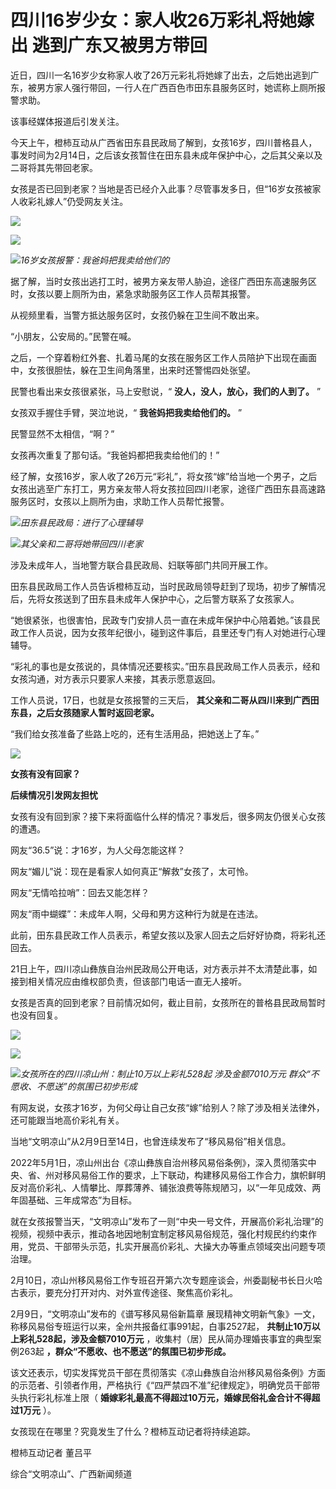# 四川16岁少女：家人收26万彩礼将她嫁出 逃到广东又被男方带回

近日，四川一名16岁少女称家人收了26万元彩礼将她嫁了出去，之后她出逃到广东，被男方家人强行带回，一行人在广西百色市田东县服务区时，她谎称上厕所报警求助。

该事经媒体报道后引发关注。

今天上午，橙柿互动从广西省田东县民政局了解到，女孩16岁，四川普格县人，事发时间为2月14日，之后该女孩暂住在田东县未成年保护中心，之后其父亲以及二哥将其先带回老家。

女孩是否已回到老家？当地是否已经介入此事？尽管事发多日，但“16岁女孩被家人收彩礼嫁人”仍受网友关注。

![](https://inews.gtimg.com/newsapp_bt/0/15679073666/1000)

![](https://inews.gtimg.com/newsapp_bt/0/15679073668/1000)

![](https://inews.gtimg.com/newsapp_bt/0/15679073670/1000)_16岁女孩报警：我爸妈把我卖给他们的_

据了解，当时女孩出逃打工时，被男方亲友带人胁迫，途径广西田东高速服务区时，女孩以要上厕所为由，紧急求助服务区工作人员帮其报警。

从视频里看，当警方抵达服务区时，女孩仍躲在卫生间不敢出来。

“小朋友，公安局的。”民警在喊。

之后，一个穿着粉红外套、扎着马尾的女孩在服务区工作人员陪护下出现在画面中，女孩很胆怯，躲在卫生间角落里，出来时还警惕四处张望。

民警也看出来女孩很紧张，马上安慰说，“ **没人，没人，放心，我们的人到了。** ”

女孩双手握住手臂，哭泣地说，“ **我爸妈把我卖给他们的。** ”

民警显然不太相信，“啊？”

女孩再次重复了那句话。“我爸妈都把我卖给他们的！”

经了解，女孩16岁，家人收了26万元“彩礼”，将女孩“嫁”给当地一个男子，之后女孩出逃至广东打工，男方亲友带人将女孩拉回四川老家，途径广西田东县高速路服务区时，女孩以上厕所为由，求助工作人员帮忙报警。

![](https://inews.gtimg.com/newsapp_bt/0/15679073671/1000)_田东县民政局：进行了心理辅导_

![](https://inews.gtimg.com/newsapp_bt/0/15679073672/1000)_其父亲和二哥将她带回四川老家_

涉及未成年人，当地警方联合县民政局、妇联等部门共同开展工作。

田东县民政局工作人员告诉橙柿互动，当时民政局领导赶到了现场，初步了解情况后，先将女孩送到了田东县未成年人保护中心，之后警方联系了女孩家人。

“她很紧张，也很害怕，民政专门安排人员一直在未成年保护中心陪着她。”该县民政工作人员说，因为女孩年纪很小，碰到这件事后，县里还专门有人对她进行心理辅导。

“彩礼的事也是女孩说的，具体情况还要核实。”田东县民政局工作人员表示，经和女孩沟通，对方表示只要家人来接，其表示愿意返回。

工作人员说，17日，也就是女孩报警的三天后， **其父亲和二哥从四川来到广西田东县，之后女孩随家人暂时返回老家。**

“我们给女孩准备了些路上吃的，还有生活用品，把她送上了车。”

![](https://inews.gtimg.com/newsapp_bt/0/15679073674/1000)

**女孩有没有回家？**

**后续情况引发网友担忧**

女孩有没有回到家？接下来将面临什么样的情况？事发后，很多网友仍很关心女孩的遭遇。

网友“36.5”说：才16岁，为人父母怎能这样？

网友“媚儿”说：现在是看家人如何真正“解救”女孩了，太可怜。

网友“无情哈拉哨”：回去又能怎样？

网友“雨中蝴蝶”：未成年人啊，父母和男方这种行为就是在违法。

此前，田东县民政工作人员表示，希望女孩以及家人回去之后好好协商，将彩礼还回去。

21日上午，四川凉山彝族自治州民政局公开电话，对方表示并不太清楚此事，如接到相关情况应由维权部负责，但该部门电话一直无人接听。

女孩是否真的回到老家？目前情况如何，截止目前，女孩所在的普格县民政局暂时也没有回复。

![](https://inews.gtimg.com/newsapp_bt/0/15679073677/1000)

![](https://inews.gtimg.com/newsapp_bt/0/15679073679/1000)

![](https://inews.gtimg.com/newsapp_bt/0/15679073684/1000)_女孩所在的四川凉山州：制止10万以上彩礼528起
涉及金额7010万元 群众“不愿收、不愿送”的氛围已初步形成_

有网友说，女孩才16岁，为何父母让自己女孩“嫁”给别人？除了涉及相关法律外，还可能跟当地高价彩礼有关。

当地“文明凉山”从2月9日至14日，也曾连续发布了“移风易俗”相关信息。

2022年5月1日，凉山州出台《凉山彝族自治州移风易俗条例》，深入贯彻落实中央、省、州对移风易俗工作的要求，上下联动，构建移风易俗工作合力，旗帜鲜明反对高价彩礼、人情攀比、厚葬薄养、铺张浪费等陈规陋习，以“一年见成效、两年固基础、三年成常态”为目标。

就在女孩报警当天，“文明凉山”发布了一则“中央一号文件，开展高价彩礼治理”的视频，视频中表示，推动各地因地制宜制定移风易俗规范，强化村规民约约束作用，党员、干部带头示范，扎实开展高价彩礼、大操大办等重点领域突出问题专项治理。

2月10日，凉山州移风易俗工作专班召开第六次专题座谈会，州委副秘书长日火哈古表示，要充分打开对内、对外宣传途径、聚焦高价彩礼。

2月9日，“文明凉山”发布的《谱写移风易俗新篇章 展现精神文明新气象》一文，称移风易俗专班运行以来，全州共报备红事991起，白事2527起，
**共制止10万以上彩礼528起，涉及金额7010万元** ，收集村（居）民从简办理婚丧事宜的典型案例263起
**，群众“不愿收、也不愿送”的氛围已初步形成。**

该文还表示，切实发挥党员干部在贯彻落实《凉山彝族自治州移风易俗条例》方面的示范者、引领者作用，严格执行《“四严禁四不准”纪律规定》，明确党员干部带头执行彩礼标准上限（
**婚嫁彩礼最高不得超过10万元，婚嫁民俗礼金合计不得超过1万元** ）。

女孩现在在哪里？究竟发生了什么？橙柿互动记者将持续追踪。

橙柿互动记者 董吕平

综合“文明凉山”、广西新闻频道

